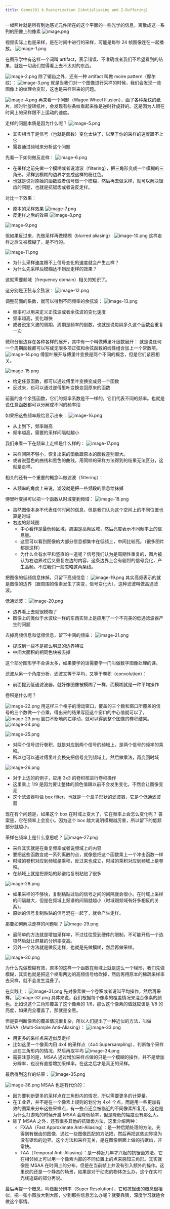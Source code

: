 ```yaml
---
title: Games101 6.Rasterization 2(Antialiasing and Z-Buffering)
---
```


一幅照片就是所有到达感光元件所在的这个平面的一些光学的信息，离散成这一系列的图像上的像素
![image.png](/images/Pub_Note_Games101_6/image.png)

视频实际上也是采样，是在时间中进行的采样，可能是每秒 24 帧图像连在一起播放。
![image-1.png](/images/Pub_Note_Games101_6/image-1.png)

在图形学中有这样一个词叫 artifact，表示错误、不准确或者我们不希望看到的结果，就是一切我们觉得看上去不太对的东西。

![image-2.png](/images/Pub_Note_Games101_6/image-2.png)
除了锯齿之外，还有一种 artifact 叫做 moire pattern（摩尔纹）：
![image-3.png](/images/Pub_Note_Games101_6/image-3.png)
就是当我们对一个图像进行采样的时候，我们会发现一些图像上的纹理会变形，这也是采样带来的问题。

![image-4.png](/images/Pub_Note_Games101_6/image-4.png)
再来看一个问题（Wagon Wheel Illusion），画了各种条纹的纸片，顺时针旋转纸片，会发现有些条纹看起来像是逆时针旋转的。这是因为人眼在时间上的采样跟不上运动的速度。

走样的问题本质是因为什么呢？
![image-5.png](/images/Pub_Note_Games101_6/image-5.png)

- 其实相当于是信号（也就是函数）变化太快了，以至于你的采样的速度跟不上它
- 需要通过频域来分析这个问题

先看一下如何做反走样：
![image-6.png](/images/Pub_Note_Games101_6/image-6.png)

- 在采样之前先做一个模糊或者说滤波（filtering），把三角形变成一个模糊的三角形，采样到模糊的边界才变成这样的粉红色。
- 也就是说对原始的函数或者信号做一个模糊，然后再去做采样，就可以解决锯齿的问题，也就是抗锯齿或者说反走样。

对比一下效果：

- 原本的采样效果
  ![image-7.png](/images/Pub_Note_Games101_6/image-7.png)
- 反走样之后的效果
  ![image-8.png](/images/Pub_Note_Games101_6/image-8.png)

![image-9.png](/images/Pub_Note_Games101_6/image-9.png)

但如果反过来，先做采样再做模糊（blurred aliasing）
![image-10.png](/images/Pub_Note_Games101_6/image-10.png)
这样走样之后又被模糊了，是不行的。

![image-11.png](/images/Pub_Note_Games101_6/image-11.png)

- 为什么采样速度跟不上信号变化的速度就会产生走样？
- 为什么先采样后模糊达不到反走样的效果？

这就需要频域（frequency domain）相关的知识了。

这分别是正弦与余弦波：
![image-12.png](/images/Pub_Note_Games101_6/image-12.png)

调整前面的系数，就可以得到不同频率的余弦波：
![image-13.png](/images/Pub_Note_Games101_6/image-13.png)

- 频率可以用来定义正弦波或者余弦波的变化速度
- 频率越高，变化越快
- 或者说定义波的周期，周期是频率的倒数，也就是说每隔多久这个函数会重复一次

微积分里边存在各种各样的展开，其中有一个叫做傅里叶级数展开：
就是说任何一个周期函数都可以写成无限多项正弦和余弦函数的线性组合加上一个常数项。
![image-14.png](/images/Pub_Note_Games101_6/image-14.png)
傅里叶展开与傅里叶变换是两个不同的概念，但是它们紧密相关。

![image-15.png](/images/Pub_Note_Games101_6/image-15.png)

- 给定任意函数，都可以通过傅里叶变换变成另一个函数
- 反过来，也可以通过逆傅里叶变换变回原来的函数

前面的各个余弦函数，它们的频率系数是不一样的，它们代表不同的频率。也就是说任意函数都可以分解成不同的频率段

如果把这些频率段给显示出来：
![image-16.png](/images/Pub_Note_Games101_6/image-16.png)

- 从上到下，频率越高
- 频率越高，需要的采样间隔就越小

我们来看一下在频率上走样是什么样的：
![image-17.png](/images/Pub_Note_Games101_6/image-17.png)

- 采样间隔不够小，恢复出来的函数跟原本的函数差别很大。
- 或者说蓝色的曲线和黑色的曲线，用同样的采样方法得到的结果无法区分，这就是走样。

相关的还有一个重要的概念叫做滤波（filtering）：

- 从频率的角度上来说，滤波就是把一些频段的信息给抹掉

傅里叶变换可以把一个函数从时域变到频域：
![image-18.png](/images/Pub_Note_Games101_6/image-18.png)

- 虽然图像本身不代表任何时间的信息，但是我们认为这个空间上的不同位置也算是时域
- 右边的频域图
  - 中心看作是最低频区域，周围是高频区域，然后亮度表示不同频率上的信息量。
  - 这里可以看到图像的大部分信息都集中在低频上，中间比较亮。（很多图片都是这样）
  - 为什么会有水平和竖直的一道呢？信号我们认为是周期性重复的，图片被认为右边界过后又重复左边的内容，这条边界上会有剧烈的信号变化，产生高频。不过我们一般忽略这两条线。

把图像的低频信息抹掉，只留下高频信息：
![image-19.png](/images/Pub_Note_Games101_6/image-19.png)
其实高频表示的就是图像的边界（跟周围的像素发生了突变，信号变化大），这种滤波叫做高通滤波。

低通滤波：
![image-20.png](/images/Pub_Note_Games101_6/image-20.png)

- 边界看上去就很模糊了
- 图像上的类似于水波纹一样的东西实际上是应用了一个不完美的低通滤波器产生的问题

去掉高频信息和低频信息，留下中间的频率：
![image-21.png](/images/Pub_Note_Games101_6/image-21.png)

- 提取到一些不是那么明显的边界特征
- 中间大面积的相同色块被去掉

这个部分图形学不会讲太多，如果要学的话需要学一门叫做数字图像处理的课。

滤波从另一个角度分析，滤波又等于平均，又等于卷积（convolution）：

- 前面提到低通滤波器，就好像图像被模糊了一样，而模糊就是一种平均操作

卷积是什么呢？

![image-22.png](/images/Pub_Note_Games101_6/image-22.png)
用这样三个格子的滑动窗口，覆盖的三个数和窗口所覆盖的信号的三个数做一个点乘，得出来的结果写回这个窗口的中心值就可以了。
![image-23.png](/images/Pub_Note_Games101_6/image-23.png)
窗口不断地向右移动，就可以得到整个图像的卷积结果。
![image-24.png](/images/Pub_Note_Games101_6/image-24.png)

![image-25.png](/images/Pub_Note_Games101_6/image-25.png)

- 对两个信号进行卷积，就是对应到两个信号的频域上，是两个信号的频率的乘积。
- 所以也可以通过傅里叶变换先把信号变到频域上，然后做乘法，再变回时域

![image-26.png](/images/Pub_Note_Games101_6/image-26.png)

- 对于上边的的例子，应用 3x3 的卷积核进行卷积操作
- 这里乘上 1/9 是因为要让整体的颜色值跟以前不会发生变化，不然会让图像变亮
- 这个滤波器叫做 box filter，也就是一个盒子形状的滤波器，它是个低通滤波器

现在有个问题是，如果这个 box 在时域上变大了，它在频率上会怎么变化呢？
答案是，它在频率上会变小。因为这个 box 越大说明模糊越厉害，所以留下的低频部分就越小。

采样在频率上是什么意思呢？
![image-27.png](/images/Pub_Note_Games101_6/image-27.png)

- 采样其实就是在重复频率或者说频域上的内容
- 要把这些函数变成一系列离散的点，就像是把这个函数乘上一个冲击函数一样
- 时域的卷积对应到频域是乘积，反过来也成立，时域的乘积对应到频域上是卷积。
- 在频域上就是把原始的频谱给复制粘贴了很多

![image-28.png](/images/Pub_Note_Games101_6/image-28.png)

- 如果采样的不够快，复制粘贴过后的信号之间的间隔就会很小。在时域上采样的间隔越大，但是在频域上频谱的间隔就越小（时域跟频域有好多相反的关系）。
- 原始的信号复制粘贴的信号混在一起了，就会产生走样。

那要如何解决走样的问题呢？
![image-29.png](/images/Pub_Note_Games101_6/image-29.png)

- 最简单的方法就是增加采样率，不过往往受到硬件的限制，不可能开启一个选项然后就让屏幕的分辨率变高。
- 另外一个方法就是做反走样，也就是先做模糊，然后再做采样。

![image-30.png](/images/Pub_Note_Games101_6/image-30.png)

为什么先做模糊有效，原本的这样一个函数在频域上就是这么一个梯形，我们先做模糊，其实也就是把这个梯形两边的高频信号给砍掉，然后再用原本的稀疏采样率去采样，就不会发生混叠了。

在实践上：
![image-31.png](/images/Pub_Note_Games101_6/image-31.png)
先对像素做一个卷积或者说叫平均操作，然后再采样。
![image-32.png](/images/Pub_Note_Games101_6/image-32.png)
具体来说，我们根据每个像素的覆盖情况来混合像素的颜色。比如说这个三角形覆盖了这个像素的 1/8，那么这个像素的值就应该是 1/8 的亮度，如果完全覆盖了，那就是全黑。

但是要判断像素的覆盖情况很复杂，所以人们提出了一种近似的方法，叫做 MSAA（Multi-Sample Anti-Aliasing）：
![image-33.png](/images/Pub_Note_Games101_6/image-33.png)

- 用更多的采样点来近似反走样
- 比如这里一个像素内用 4x4 的采样点（4x4 Supersampling），判断每个采样点在三角形内的情况，然后再取平均
  ![image-34.png](/images/Pub_Note_Games101_6/image-34.png)
- 需要注意的是，MSAA 通过增加采样点做的只是一个模糊的操作，并不是增加分辨率，也没有直接增加采样率。在这之后才是真正的采样。

最后得到这样的结果：
![image-35.png](/images/Pub_Note_Games101_6/image-35.png)

![image-36.png](/images/Pub_Note_Games101_6/image-36.png)
MSAA 也是有代价的：

- 因为要判断更多的采样点在三角形内的情况，所以需要更多的计算量。
- 在工业界，并不是在一个像素上规则的划分为 4x4 个点，而是用一些更加有效的图案来分布这些采样点，有一些点还会被临近的不同像素所复用。这也是为什么打游戏的时候开启 MSAA 会降低帧率，但是降低的幅度没有那么大。
- 除了 MSAA 之外，还有很多其他的抗锯齿方法，这里介绍两种：
  - FXAA（Fast Approximate Anti-Aliasing）：是一种后期处理的方法，先得到有锯齿的图像，通过一些图像匹配的方法把，然后再把这些边界换为没有锯齿的边界。这个方法和采样无关，是在图像层面上做的抗锯齿，非常快。
  - TAA（Temporal Anti-Aliasing）：是一种近几年才兴起的抗锯齿方法，它在相邻帧上可以用一个像素内部的不同位置上的点来感知三角形。其实就像是 MSAA 在时间上的分布，但是在当前帧上并没有引入额外的操作。这里说的还是一个静态的场景，如果是对于动态的物体怎么办，这个在实时光线追踪的部分再说。

最后再提一个概念，叫做超分辨率（Super Resolution），它和抗锯齿的概念很相似，把一张小图放大到大图，少到那些信息怎么办呢？就要靠猜，深度学习就适合做这个事情。
